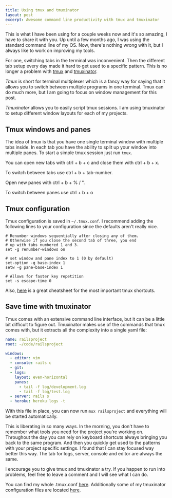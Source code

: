 ```yaml
---
title: Using tmux and tmuxinator
layout: post
excerpt: Awesome command line productivity with tmux and tmuxinator
---
```


This is what I have been using for a couple weeks now and it's so amazing, I have to share it with you.
Up until a few months ago, I was using the standard command line of my OS. Now, there's nothing wrong with it, but I always like to work on improving my tools.

For one, switching tabs in the terminal was inconvenient. Then the different tab setup every day made it hard to get used to a specific pattern.
This is no longer a problem with [tmux](http://en.wikipedia.org/wiki/Tmux) and [tmuxinator](https://github.com/tmuxinator/tmuxinator).

*Tmux* is short for terminal multiplexer which is a fancy way for saying that it allows you to switch between multiple programs in one terminal. Tmux can do much more, but I am going to focus on window management for this post.

*Tmuxinator* allows you to easily script tmux sessions. I am using tmuxinator to setup different window layouts for each of my projects.


## Tmux windows and panes

The idea of tmux is that you have one single terminal window with multiple tabs inside. In each tab you have the ability to split up your window into multiple panes.
To start a simple tmux session just run `tmux`.

You can open new tabs with <span class="key">ctrl</span> + <span class="key">b</span> + <span class="key">c</span> and close them with <span class="key">ctrl</span> + <span class="key">b</span> + <span class="key">x</span>.

To switch between tabs use <span class="key">ctrl</span> +  <span class="key">b</span> + <span class="key">tab-number</span>.

Open new panes with <span class="key">ctrl</span> +  <span class="key">b</span> + <span class="key">%</span> / <span class="key">"</span>.

To switch between panes use <span class="key">ctrl</span> + <span class="key">b</span> + <span class="key">o</span>

## Tmux configuration
Tmux configuration is saved in `~/.tmux.conf`. I recommend adding the following lines to your configuration since the defaults aren't really nice.

    # Renumber windows sequentially after closing any of them.
    # Otherwise if you close the second tab of three, you end
    # up with tabs numbered 1 and 3.
    set -g renumber-windows on

    # set window and pane index to 1 (0 by default)
    set-option -g base-index 1
    setw -g pane-base-index 1

    # Allows for faster key repetition
    set -s escape-time 0

Also, [here](https://gist.github.com/MohamedAlaa/2961058) is a great cheatsheet for the most important tmux shortcuts.

## Save time with tmuxinator
Tmux comes with an extensive command line interface, but it can be a little bit difficult to figure out. Tmuxinator makes use of the commands that tmux comes with, but it extracts all the complexity into a single yaml file:

```yml
name: railsproject
root: ~/code/railsproject

windows:
  - editor: vim
  - console: rails c
  - git:
  - logs:
    layout: even-horizontal
    panes:
      - tail -f log/development.log
      - tail -f log/test.log
  - server: rails s
  - heroku: heroku logs -t
```
With this file in place, you can now run `mux railsproject` and everything will be started automatically.

This is liberating in so many ways. In the morning, you don't have to remember what tools you need for the project you're working on. Throughout the day you can rely on keyboard shortcuts always bringing you back to the same program.
And then you quickly get used to the patterns with your project specific settings. I found that I can stay focused way better this way. The tab for logs, server, console and editor are always the same.

I encourage you to give tmux and tmuxinator a try. If you happen to run into problems, feel free to leave a comment and I will see what I can do.

You can find my whole .tmux.conf [here](https://github.com/phansch/dotfiles/blob/master/tmux.conf). Additionally some of my tmuxinator configuration files are located [here](https://github.com/phansch/dotfiles/tree/master/tmuxinator).
